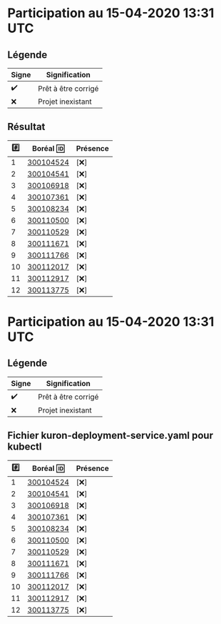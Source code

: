 # Participation au 15-04-2020 13:31 UTC
 
## Légende
 
| Signe              | Signification                 |
|--------------------|-------------------------------|
| :heavy_check_mark: | Prêt à être corrigé           |
| :x:                | Projet inexistant             |
 
## Résultat
 
|:hash:| Boréal :id:                | Présence         |
|------|----------------------------|------------------|
| 1 | [300104524](../300104524/README.md) | [:x:] |
| 2 | [300104541](../300104541/README.md) | [:x:] |
| 3 | [300106918](../300106918/README.md) | [:x:] |
| 4 | [300107361](../300107361/README.md) | [:x:] |
| 5 | [300108234](../300108234/README.md) | [:x:] |
| 6 | [300110500](../300110500/README.md) | [:x:] |
| 7 | [300110529](../300110529/README.md) | [:x:] |
| 8 | [300111671](../300111671/README.md) | [:x:] |
| 9 | [300111766](../300111766/README.md) | [:x:] |
| 10 | [300112017](../300112017/README.md) | [:x:] |
| 11 | [300112917](../300112917/README.md) | [:x:] |
| 12 | [300113775](../300113775/README.md) | [:x:] |
 
# Participation au 15-04-2020 13:31 UTC
 
## Légende
 
| Signe              | Signification                 |
|--------------------|-------------------------------|
| :heavy_check_mark: | Prêt à être corrigé           |
| :x:                | Projet inexistant             |
 
## Fichier kuron-deployment-service.yaml pour kubectl
 
|:hash:| Boréal :id:                | Présence         |
|------|----------------------------|------------------|
| 1 | [300104524](../300104524/kuron-deployment-service.yaml) | [:x:] |
| 2 | [300104541](../300104541/kuron-deployment-service.yaml) | [:x:] |
| 3 | [300106918](../300106918/kuron-deployment-service.yaml) | [:x:] |
| 4 | [300107361](../300107361/kuron-deployment-service.yaml) | [:x:] |
| 5 | [300108234](../300108234/kuron-deployment-service.yaml) | [:x:] |
| 6 | [300110500](../300110500/kuron-deployment-service.yaml) | [:x:] |
| 7 | [300110529](../300110529/kuron-deployment-service.yaml) | [:x:] |
| 8 | [300111671](../300111671/kuron-deployment-service.yaml) | [:x:] |
| 9 | [300111766](../300111766/kuron-deployment-service.yaml) | [:x:] |
| 10 | [300112017](../300112017/kuron-deployment-service.yaml) | [:x:] |
| 11 | [300112917](../300112917/kuron-deployment-service.yaml) | [:x:] |
| 12 | [300113775](../300113775/kuron-deployment-service.yaml) | [:x:] |
